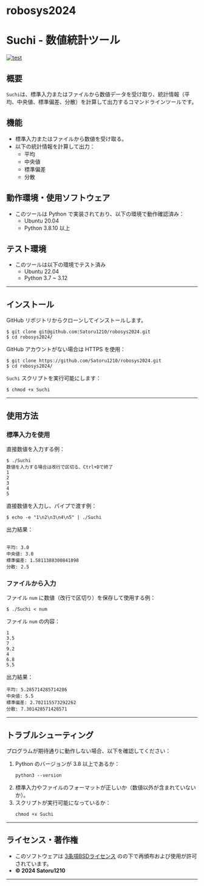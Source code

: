 # robosys2024
# Suchi - 数値統計ツール
[![test](https://github.com/Satoru1210/robosys2024/actions/workflows/test.yml/badge.svg)](https://github.com/Satoru1210/robosys2024/actions/workflows/test.yml)

## 概要
`Suchi`は、標準入力またはファイルから数値データを受け取り、統計情報（平均、中央値、標準偏差、分散）を計算して出力するコマンドラインツールです。

## 機能
- 標準入力またはファイルから数値を受け取る。
- 以下の統計情報を計算して出力：
  - 平均
  - 中央値
  - 標準偏差
  - 分散

## 動作環境・使用ソフトウェア
- このツールは Python で実装されており、以下の環境で動作確認済み：
  - Ubuntu 20.04
  - Python 3.8.10 以上

## テスト環境
- このツールは以下の環境でテスト済み
  - Ubuntu 22.04
  - Python 3.7 ~ 3.12
---

## インストール
GitHub リポジトリからクローンしてインストールします。

```
$ git clone git@github.com:Satoru1210/robosys2024.git
$ cd robosys2024/
```

GitHub アカウントがない場合は HTTPS を使用：
```
$ git clone https://github.com/Satoru1210/robosys2024.git
$ cd robosys2024/
```

`Suchi` スクリプトを実行可能にします：
```
$ chmod +x Suchi
```

---

## 使用方法

### 標準入力を使用
直接数値を入力する例：
```
$ ./Suchi
数値を入力する場合は改行で区切る、Ctrl+Dで終了
1
2
3
4
5
```

直接数値を入力し、パイプで渡す例：
```
$ echo -e "1\n2\n3\n4\n5" | ./Suchi
```

出力結果：
```

平均: 3.0
中央値: 3.0
標準偏差: 1.5811388300841898
分散: 2.5
```

### ファイルから入力
ファイル `num` に数値（改行で区切り）を保存して使用する例：
```
$ ./Suchi < num
```

ファイル `num` の内容：
```
1
3.5
7
9.2
4
6.8
5.5
```

出力結果：
```
平均: 5.285714285714286
中央値: 5.5
標準偏差: 2.702115573292262
分散: 7.301428571428571
```

---

## トラブルシューティング
プログラムが期待通りに動作しない場合、以下を確認してください：
1. Python のバージョンが 3.8 以上であるか：
   ```
   python3 --version
   ```
2. 標準入力やファイルのフォーマットが正しいか（数値以外が含まれていないか）。
3. スクリプトが実行可能になっているか：
   ```
   chmod +x Suchi
   ```

---

## ライセンス・著作権
- このソフトウェアは [3条項BSDライセンス](https://opensource.org/licenses/BSD-3-Clause) のの下で再頒布および使用が許可されています。
- **© 2024 Satoru1210**

---
